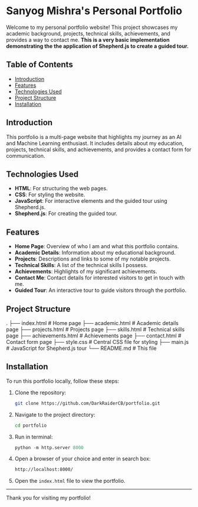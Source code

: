 # Sanyog Mishra's Personal Portfolio

Welcome to my personal portfolio website! This project showcases my academic background, projects, technical skills, achievements, and provides a way to contact me. 
**This is a very basic implementation demonstrating the the application of Shepherd.js to create a guided tour.**

## Table of Contents

- [Introduction](#introduction)
- [Features](#features)
- [Technologies Used](#technologies-used)
- [Project Structure](#project-structure)
- [Installation](#installation)


## Introduction

This portfolio is a multi-page website that highlights my journey as an AI and Machine Learning enthusiast. It includes details about my education, projects, technical skills, and achievements, and provides a contact form for communication.

## Technologies Used

- **HTML**: For structuring the web pages.
- **CSS**: For styling the website.
- **JavaScript**: For interactive elements and the guided tour using Shepherd.js.
- **Shepherd.js**: For creating the guided tour.

## Features

- **Home Page**: Overview of who I am and what this portfolio contains.
- **Academic Details**: Information about my educational background.
- **Projects**: Descriptions and links to some of my notable projects.
- **Technical Skills**: A list of the technical skills I possess.
- **Achievements**: Highlights of my significant achievements.
- **Contact Me**: Contact details for interested visitors to get in touch with me.
- **Guided Tour**: An interactive tour to guide visitors through the portfolio.

## Project Structure
.
├── index.html # Home page
├── academic.html # Academic details page
├── projects.html # Projects page
├── skills.html # Technical skills page
├── achievements.html # Achievements page
├── contact.html # Contact form page
├── style.css # Central CSS file for styling
├── main.js # JavaScript for Shepherd.js tour
└── README.md # This file

## Installation

To run this portfolio locally, follow these steps:

1. Clone the repository:
    ```bash
    git clone https://github.com/DarkRaiderCB/portfolio.git
    ```
2. Navigate to the project directory:
    ```bash
    cd portfolio
    ```
3. Run in terminal:
   ```python
   python -m http.server 8000
   ```
5. Open a browser of your choice and enter in search box:
   ```bash
   http://localhost:8000/
   ```
7. Open the `index.html` file to view the portfolio.

---

Thank you for visiting my portfolio!
